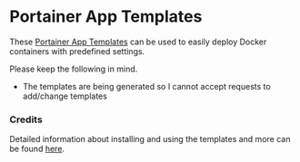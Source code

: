 # Portainer App Templates

These [Portainer App Templates](https://documentation.portainer.io/v2.0/settings/apps/) can be used to easily deploy Docker containers with predefined settings.

Please keep the following in mind.
* The templates are being generated so I cannot accept requests to add/change templates

### Credits

Detailed information about installing and using the templates and more can be found [here](https://www.technorabilia.com/portainer-app-templates-for-linuxserver-io-docker-containers/).

